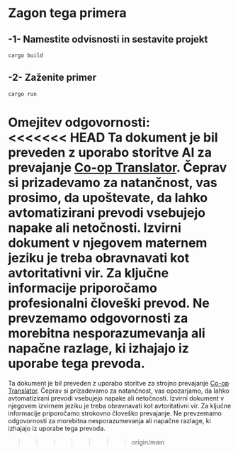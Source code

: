 <!--
CO_OP_TRANSLATOR_METADATA:
{
  "original_hash": "6240e78bb87f91bece16f8742472aeef",
<<<<<<< HEAD
  "translation_date": "2025-08-18T23:45:06+00:00",
=======
  "translation_date": "2025-08-18T19:05:31+00:00",
>>>>>>> origin/main
  "source_file": "03-GettingStarted/06-http-streaming/solution/rust/calculator-httpserver/README.md",
  "language_code": "sl"
}
-->
# Zagon tega primera

## -1- Namestite odvisnosti in sestavite projekt

```bash
cargo build
```

## -2- Zaženite primer

```bash
cargo run
```

**Omejitev odgovornosti**:  
<<<<<<< HEAD
Ta dokument je bil preveden z uporabo storitve AI za prevajanje [Co-op Translator](https://github.com/Azure/co-op-translator). Čeprav si prizadevamo za natančnost, vas prosimo, da upoštevate, da lahko avtomatizirani prevodi vsebujejo napake ali netočnosti. Izvirni dokument v njegovem maternem jeziku je treba obravnavati kot avtoritativni vir. Za ključne informacije priporočamo profesionalni človeški prevod. Ne prevzemamo odgovornosti za morebitna nesporazumevanja ali napačne razlage, ki izhajajo iz uporabe tega prevoda.
=======
Ta dokument je bil preveden z uporabo storitve za strojno prevajanje [Co-op Translator](https://github.com/Azure/co-op-translator). Čeprav si prizadevamo za natančnost, vas opozarjamo, da lahko avtomatizirani prevodi vsebujejo napake ali netočnosti. Izvirni dokument v njegovem izvirnem jeziku je treba obravnavati kot avtoritativni vir. Za ključne informacije priporočamo strokovno človeško prevajanje. Ne prevzemamo odgovornosti za morebitna nesporazumevanja ali napačne razlage, ki izhajajo iz uporabe tega prevoda.
>>>>>>> origin/main
